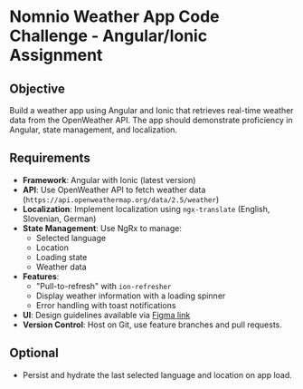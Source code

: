 # Nomnio Weather App Code Challenge - Angular/Ionic Assignment

## Objective
Build a weather app using Angular and Ionic that retrieves real-time weather data from the OpenWeather API. The app should demonstrate proficiency in Angular, state management, and localization.

## Requirements
- **Framework**: Angular with Ionic (latest version)
- **API**: Use OpenWeather API to fetch weather data (`https://api.openweathermap.org/data/2.5/weather`)
- **Localization**: Implement localization using `ngx-translate` (English, Slovenian, German)
- **State Management**: Use NgRx to manage:
  - Selected language
  - Location
  - Loading state
  - Weather data
- **Features**:
  - "Pull-to-refresh" with `ion-refresher`
  - Display weather information with a loading spinner
  - Error handling with toast notifications
- **UI**: Design guidelines available via [Figma link](https://www.figma.com/design/hWJ9nfr4BIJoBISsE5qlWv/Untitled?node-id=2-9096&t=IUZTVTT8ddNHqbRt-1)
- **Version Control**: Host on Git, use feature branches and pull requests.

## Optional
- Persist and hydrate the last selected language and location on app load.
